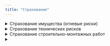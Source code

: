 ```yaml
---
title: "Страхование"
---
```


<details>
 <summary>Страхование имущества (огневые риски)</summary>
  Риск повреждения или уничтожения застрахованного
имущества вследствие наступления любых событий, 
страхование “от всех рисков”, включая:

* Землетрясения, наводнения, проседания почвы, сход
лавин.
* Страхование промышленных предприятий, включая
секцию BI и MB.
  * BI (Business Interruption) - риск потери дохода от
вынужденного простоя в результате «огневых» рисков.
  * MB (Machinery Breakdown) – риск выхода из строя
машин и оборудования.
</details>

<details>
 <summary>Страхование технических рисков</summary>
Энергетика: электростанции и АЭС,


Промышленность, включая оборудование.


Специфика страхования технических рисков состоит в
том, что для оценки вероятности ущерба и возможных
последствий требуется знание технологии каждого вида
производства. Профессиональные андеррайтеры
оценивают каждый вид индивидуально.
</details>

<details>
 <summary>Страхование строительно-монтажных работ</summary>
Покрываются риски материального ущерба:
- строящегося объекта, строительной техники и
оборудования;
- потери дохода, связанного с ликвидацией последствий
страхового события;
- расходы, связанные с ликвидацией аварий, пожаров;
- гражданская ответственность перед третьими лицами;
- послепусковые гарантийные обязательства.
</details>

<details>
 <summary></summary>
</details>